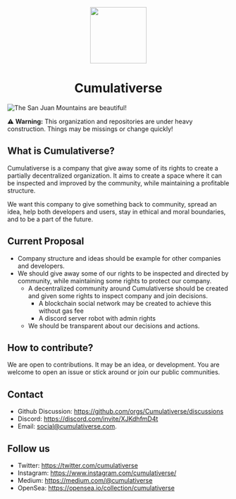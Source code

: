 <p align="center">
  <a href="https://www.cumulativerse.com">
    <img src="https://gravatar.com/avatar/a94ce5364f4dc93d2341748a4b6e75db" height="128">
  </a>
  <h1 align="center">Cumulativerse</h1>
</p>

![The San Juan Mountains are beautiful!](/assets/under-construction.png "San Juan Mountains")

:warning: **Warning:** This organization and repositories are under heavy construction. Things may be missings or change quickly!

## What is Cumulativerse?

Cumulativerse is a company that give away some of its rights to create a partially decentralized organization. It aims to create a space where it can be inspected and improved by the community, while maintaining a profitable structure.

We want this company to give something back to community, spread an idea, help both developers and users, stay in ethical and moral boundaries, and to be a part of the future.

## Current Proposal

- Company structure and ideas should be example for other companies and developers.
- We should give away some of our rights to be inspected and directed by community, while maintaining some rights to protect our company.
  - A decentralized community around Cumulativerse should be created and given some rights to inspect company and join decisions.
    - A blockchain social network may be created to achieve this without gas fee
    - A discord server robot with admin rights
  - We should be transparent about our decisions and actions.

## How to contribute?

We are open to contributions. It may be an idea, or development. You are welcome to open an issue or stick around or join our public communities.

## Contact

- Github Discussion: <https://github.com/orgs/Cumulativerse/discussions>
- Discord: <https://discord.com/invite/XJKdhfmD4t>
- Email: <social@cumulativerse.com>.

## Follow us

- Twitter: <https://twitter.com/cumulativerse>
- Instagram: <https://www.instagram.com/cumulativerse/>
- Medium: <https://medium.com/@cumulativerse>
- OpenSea: <https://opensea.io/collection/cumulativerse>

<!--

**Here are some ideas to get you started:**

🙋‍♀️ A short introduction - what is your organization all about?
🌈 Contribution guidelines - how can the community get involved?
👩‍💻 Useful resources - where can the community find your docs? Is there anything else the community should know?
🍿 Fun facts - what does your team eat for breakfast?
🧙 Remember, you can do mighty things with the power of [Markdown](https://docs.github.com/github/writing-on-github/getting-started-with-writing-and-formatting-on-github/basic-writing-and-formatting-syntax)
-->
